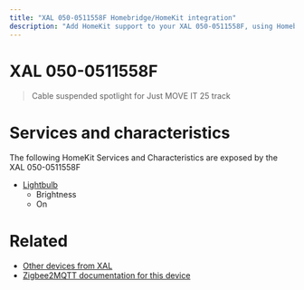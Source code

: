 ```yaml
---
title: "XAL 050-0511558F Homebridge/HomeKit integration"
description: "Add HomeKit support to your XAL 050-0511558F, using Homebridge, Zigbee2MQTT and homebridge-z2m."
---
```

<!---
This file has been GENERATED using src/docgen/docgen.ts
DO NOT EDIT THIS FILE MANUALLY!
-->
# XAL 050-0511558F
> Cable suspended spotlight for Just MOVE IT 25 track


# Services and characteristics
The following HomeKit Services and Characteristics are exposed by
the XAL 050-0511558F

* [Lightbulb](../../light.md)
  * Brightness
  * On


# Related
* [Other devices from XAL](../index.md#xal)
* [Zigbee2MQTT documentation for this device](https://www.zigbee2mqtt.io/devices/050-0511558F.html)